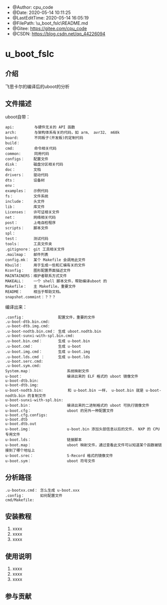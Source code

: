 
 * @Author: cpu_code
 * @Date: 2020-05-14 10:11:25
 * @LastEditTime: 2020-05-14 16:05:19
 * @FilePath: \u_boot_fslc\README.md
 * @Gitee: https://gitee.com/cpu_code
 * @CSDN: https://blog.csdn.net/qq_44226094

# u_boot_fslc

## 介绍
飞思卡尔的编译后的uboot的分析

## 文件描述

uboot自带：

    api:         与硬件无关的 API 函数
    arch:        与架构体系有关的代码，如 arm、 avr32、 m68k 
    board:       不同板子(开发板)的定制代码
    build：      
    cmd:         命令相关代码
    common:      同用代码
    configs：    配置文件
    disk：       磁盘分区相关代码
    doc：        文档
    drivers：    驱动代码
    dts：        设备树
    env：        
    examples：   示例代码
    fs：         文件系统
    include：    头文件
    lib：        库文件
    Licenses：   许可证相关文件
    net：        网络相关代码
    post：       上电自检程序
    scripts：    脚本文件
    spl：        
    test：       测试代码
    tools：      工具文件夹
    .gitignore： git 工具相关文件
    .mailmap：   邮件列表
    config.mk：  某个 Makefile 会调用此文件
    Kbuild：     用于生成一些和汇编有关的文件
    Kconfig：    图形配置界面描述文件
    MAINTAINERS：维护者联系方式文件
    MAKEALL：    一个 shell 脚本文件，帮助编译uboot 的
    Makefile：   主 Makefile，重要文件
    README：     相当于帮助文档。
    snapshot.commint：？？？
编译出来：

    .config：               配置文件，重要的文件
    .u-boot-dtb.bin.cmd:
    .u-boot-dtb.img.cmd:
    .u-boot-nodtb.bin.cmd： 生成 uboot.nodtb.bin
    .u-boot-sunxi-with-spl.bin.cmd:
    .u-boot.bin.cmd：       生成 u-boot.bin
    .u-boot.cmd：           生成 u-boot
    .u-boot.img.cmd：       生成 u-boot.img
    .u-boot.lds.cmd ：      生成 u-boot.lds
    .u-boot.serc.cmd:
    .u-boot.sym.cmd:
    System.map：                系统映射文件
    u-boot：                    编译出来的 ELF 格式的 uboot 镜像文件
    u-boot-dtb.bin:
    u-boot-dtb.img:
    u-boot-nodtb.bin:           和 u-boot.bin 一样， u-boot.bin 就是 u-boot-nodtb.bin 的复制文件
    u-boot-sunxi-with-spl.bin:
    u-boot.bin：                编译出来的二进制格式的 uboot 可执行镜像文件
    u-boot.cfg：                uboot 的另外一种配置文件
    u-boot.cfg.configs:
    u-boot.dtb
    u-boot.dtb.out
    u-boot.img：                u-boot.bin 添加头部信息以后的文件， NXP 的 CPU 专用文件
    u-boot.lds：                链接脚本
    u-boot.map：                uboot 映射文件，通过查看此文件可以知道某个函数被链接到了哪个地址上
    u-boot.srec：               S-Record 格式的镜像文件
    u-boot.sym：                uboot 符号文件

## 分析路径

    .u-bootxx.cmd： 怎么生成 u-boot.xxx
    .config：       如何配置文件
    cmd/Makefile:   


## 安装教程

1.  xxxx
2.  xxxx
3.  xxxx

## 使用说明

1.  xxxx
2.  xxxx
3.  xxxx

## 参与贡献
